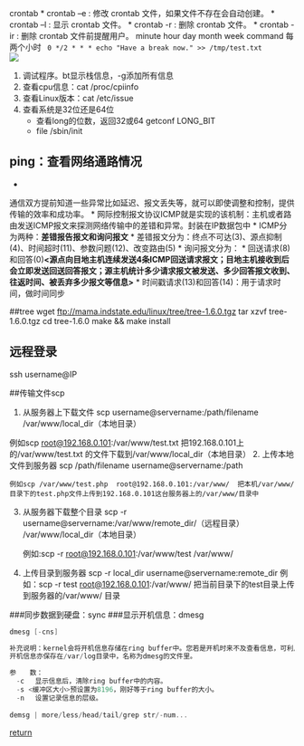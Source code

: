 crontab
    * crontab –e : 修改 crontab 文件，如果文件不存在会自动创建。 
    * crontab –l : 显示 crontab 文件。 
    * crontab -r : 删除 crontab 文件。
    * crontab -ir : 删除 crontab 文件前提醒用户。
minute   hour   day   month   week   command
每两个小时 
``` 0 */2 * * * echo "Have a break now." >> /tmp/test.txt```  
![](/assets/08090352-4e0aa3fe4f404b3491df384758229be1.png)

1. 调试程序。bt显示栈信息，-g添加所有信息
1. 查看cpu信息：cat /proc/cpiinfo
1. 查看Linux版本：cat /etc/issue
1. 查看系统是32位还是64位
    * 查看long的位数，返回32或64 getconf LONG_BIT
    * file /sbin/init

## ping：查看网络通路情况
* 
通信双方提前知道一些异常比如延迟、报文丢失等，就可以即使调整和控制，提供传输的效率和成功率。
* 
网际控制报文协议ICMP就是实现的该机制：主机或者路由发送ICMP报文来探测网络传输中的差错和异常。封装在IP数据包中
* 
ICMP分为两种：**差错报告报文和询问报文**
    * 
差错报文分为：终点不可达(3)、源点抑制(4)、时间超时(11)、参数问题(12)、改变路由(5)
    * 
询问报文分为：
        * 
回送请求(8)和回答(0)**<**源点向目地主机连续发送4条ICMP回送请求报文；目地主机接收到后会立即发送回送回答报文；源主机统计多少请求报文被发送、多少回答报文收到、往返时间、被丢弃多少报文等信息**>**
        * 
时间戳请求(13)和回答(14)：用于请求时间，做时间同步


##tree
 wget ftp://mama.indstate.edu/linux/tree/tree-1.6.0.tgz
tar xzvf tree-1.6.0.tgz
cd tree-1.6.0
make && make install

## 远程登录
ssh username@IP

##传输文件scp
1. 从服务器上下载文件
scp username@servername:/path/filename /var/www/local_dir（本地目录）

 例如scp root@192.168.0.101:/var/www/test.txt  把192.168.0.101上的/var/www/test.txt 的文件下载到/var/www/local_dir（本地目录）
2. 上传本地文件到服务器
scp /path/filename username@servername:/path
    
    例如scp /var/www/test.php  root@192.168.0.101:/var/www/  把本机/var/www/目录下的test.php文件上传到192.168.0.101这台服务器上的/var/www/目录中
3. 从服务器下载整个目录
scp -r username@servername:/var/www/remote_dir/（远程目录） /var/www/local_dir（本地目录）
    
    例如:scp -r root@192.168.0.101:/var/www/test  /var/www/  

4. 上传目录到服务器
scp  -r local_dir username@servername:remote_dir
    例如：scp -r test  root@192.168.0.101:/var/www/   把当前目录下的test目录上传到服务器的/var/www/ 目录


###同步数据到硬盘：sync
###显示开机信息：dmesg
```C
dmesg [-cns]

补充说明：kernel会将开机信息存储在ring buffer中。您若是开机时来不及查看信息，可利用dmesg来查看。
开机信息亦保存在/var/log目录中，名称为dmesg的文件里。

参　　数：
　-c 　显示信息后，清除ring buffer中的内容。
　-s <缓冲区大小>预设置为8196，刚好等于ring buffer的大小。
　-n 　设置记录信息的层级。
　
demsg | more/less/head/tail/grep str/-num...
```



[return](README.md)